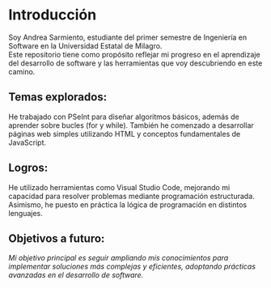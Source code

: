 # Introducción

<p>Soy Andrea Sarmiento, estudiante del primer semestre de Ingeniería en Software en la Universidad Estatal de Milagro. <br>Este repositorio tiene como propósito reflejar mi progreso en el aprendizaje del desarrollo de software y las herramientas que voy descubriendo en este camino.</p>

## Temas explorados:
<p>He trabajado con PSeInt para diseñar algoritmos básicos, además de aprender sobre bucles (for y while). También he comenzado a desarrollar páginas web simples utilizando HTML y conceptos fundamentales de JavaScript.</p>

## Logros:
<p>He utilizado herramientas como Visual Studio Code, mejorando mi capacidad para resolver problemas mediante programación estructurada. Asimismo, he puesto en práctica la lógica de programación en distintos lenguajes.</p>

## Objetivos a futuro:
*<p>Mi objetivo principal es seguir ampliando mis conocimientos para implementar soluciones más complejas y eficientes, adoptando prácticas avanzadas en el desarrollo de software.</p>*


